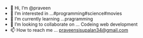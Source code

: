 - 👋 Hi, I’m @praveen
- 👀 I’m interested in ...#programming#science#movies
- 🌱 I’m currently learning ...pragramming
- 💞️ I’m looking to collaborate on ... Codeing web development
- 📫 How to reach me ... praveensisupalan34@gmail.com

<!---
praveensisupalan/praveensisupalan is a ✨ special ✨ repository because its `README.md` (this file) appears on your GitHub profile.
You can click the Preview link to take a look at your changes.
--->
